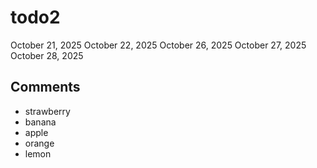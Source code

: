 # todo2

October 21, 2025
October 22, 2025
October 26, 2025
October 27, 2025
October 28, 2025

## Comments
- strawberry
- banana
- apple
- orange
- lemon
